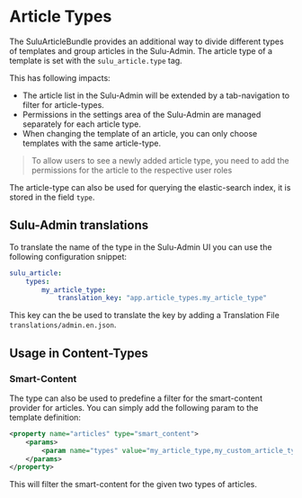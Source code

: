 # Article Types

The SuluArticleBundle provides an additional way to divide different types of templates and group articles in the 
Sulu-Admin. The article type of a template is set with the `sulu_article.type` tag.

This has following impacts:

* The article list in the Sulu-Admin will be extended by a tab-navigation to filter for article-types.
* Permissions in the settings area of the Sulu-Admin are managed separately for each article type.
* When changing the template of an article, you can only choose templates with the same article-type.

> To allow users to see a newly added article type, you need to add the permissions for the article to the respective user roles

The article-type can also be used for querying the elastic-search index, it is stored in the field `type`.

## Sulu-Admin translations

To translate the name of the type in the Sulu-Admin UI you can use the following configuration snippet:

```yml
sulu_article:
    types:
        my_article_type:
            translation_key: "app.article_types.my_article_type"
```

This key can the be used to translate the key by adding a Translation File `translations/admin.en.json`.

## Usage in Content-Types

### Smart-Content

The type can also be used to predefine a filter for the smart-content provider for articles. You can simply add the following param to the template definition:

```xml
<property name="articles" type="smart_content">
    <params>
        <param name="types" value="my_article_type,my_custom_article_type"/>
    </params>
</property>
```

This will filter the smart-content for the given two types of articles.
